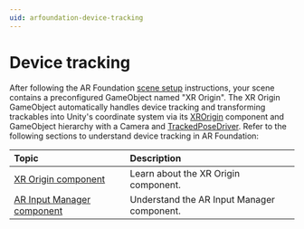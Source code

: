 ```yaml
---
uid: arfoundation-device-tracking
---
```

# Device tracking

After following the AR Foundation [scene setup](xref:arfoundation-scene-setup) instructions, your scene contains a preconfigured GameObject named "XR Origin". The XR Origin GameObject automatically handles device tracking and transforming trackables into Unity's coordinate system via its [XROrigin](xref:xr-core-utils-xr-origin-reference) component and GameObject hierarchy with a Camera and [TrackedPoseDriver](xref:UnityEngine.InputSystem.XR.TrackedPoseDriver). Refer to the following sections to understand device tracking in AR Foundation:

| Topic                 | Description                           |
| :-------------------- | :------------------------------------ |
| [XR Origin component](xref:arfoundation-device-tracking-xr-origin-component) | Learn about the XR Origin component. |
| [AR Input Manager component](xref:arfoundation-device-tracking-input-manager) | Understand the AR Input Manager component. |
